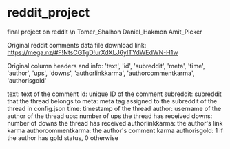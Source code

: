 # reddit_project
final project on reddit \n
Tomer_Shalhon
Daniel_Hakmon
Amit_Picker

Original reddit comments data file download link: https://mega.nz/#F!NtsCGTgD!urXdXLJ6yITYdWEdWN-H1w

Original column headers and info:
'text', 'id', 'subreddit', 'meta', 'time', 'author', 'ups', 'downs', 'authorlinkkarma', 'authorcommentkarma', 'authorisgold'

text: text of the comment
id: unique ID of the comment
subreddit: subreddit that the thread belongs to
meta: meta tag assigned to the subreddit of the thread in config.json
time: timestamp of the thread
author: username of the author of the thread
ups: number of ups the thread has received
downs: number of downs the thread has received
authorlinkkarma: the author's link karma
authorcommentkarma: the author's comment karma
authorisgold: 1 if the author has gold status, 0 otherwise
